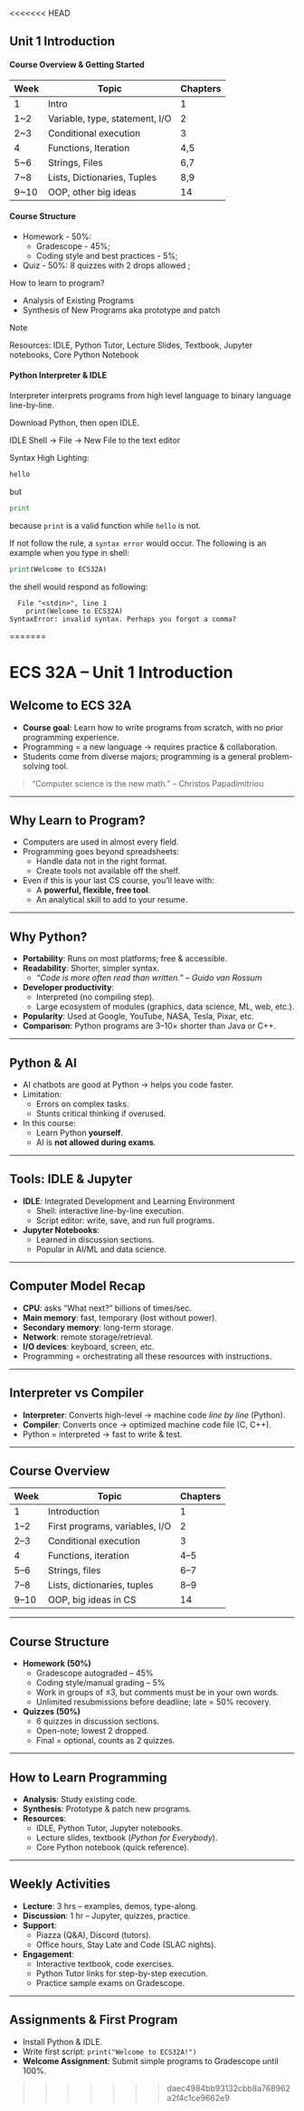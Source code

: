<<<<<<< HEAD
## Unit 1 Introduction

#### Course Overview & Getting Started

| Week | Topic                          | Chapters |
| ---- | ------------------------------ | -------- |
| 1    | Intro                          | 1        |
| 1~2  | Variable, type, statement, I/O | 2        |
| 2~3  | Conditional execution          | 3        |
| 4    | Functions, Iteration           | 4,5      |
| 5~6  | Strings, Files                 | 6,7      |
| 7~8  | Lists, Dictionaries, Tuples    | 8,9      |
| 9~10 | OOP, other big ideas           | 14       |

#### Course Structure

- Homework - 50%:
  - Gradescope - 45%;
  - Coding style and best practices - 5%;
- Quiz - 50%: 8 quizzes with 2 drops allowed ;

How to learn to program?

- Analysis of Existing Programs
- Synthesis of New Programs aka prototype and patch

> [!NOTE]
>
> Resources: IDLE, Python Tutor, Lecture Slides, Textbook, Jupyter notebooks, Core Python Notebook

#### Python Interpreter & IDLE

Interpreter interprets programs from high level language to binary language line-by-line.

Download Python, then open IDLE.

IDLE Shell -> File -> New File to the text editor

Syntax High Lighting:

``````python
hello
``````

but

``````python
print
``````

because `print` is a valid function while `hello` is not.

If not follow the rule, a `syntax error` would occur. The following is an example when you type in shell:

```python
print(Welcome to ECS32A)
```

the shell would respond as following:
```shell
  File "<stdin>", line 1
    print(Welcome to ECS32A)
SyntaxError: invalid syntax. Perhaps you forgot a comma?
```

=======
# ECS 32A – Unit 1 Introduction

## Welcome to ECS 32A
- **Course goal**: Learn how to write programs from scratch, with no prior programming experience.
- Programming = a new language → requires practice & collaboration.
- Students come from diverse majors; programming is a general problem-solving tool.

> “Computer science is the new math.” – Christos Papadimitriou

---

## Why Learn to Program?
- Computers are used in almost every field.
- Programming goes beyond spreadsheets:
  - Handle data not in the right format.
  - Create tools not available off the shelf.
- Even if this is your last CS course, you’ll leave with:
  - A **powerful, flexible, free tool**.
  - An analytical skill to add to your resume.

---

## Why Python?
- **Portability**: Runs on most platforms; free & accessible.
- **Readability**: Shorter, simpler syntax.
  - *“Code is more often read than written.” – Guido van Rossum*
- **Developer productivity**:
  - Interpreted (no compiling step).
  - Large ecosystem of modules (graphics, data science, ML, web, etc.).
- **Popularity**: Used at Google, YouTube, NASA, Tesla, Pixar, etc.
- **Comparison**: Python programs are 3–10× shorter than Java or C++.

---

## Python & AI
- AI chatbots are good at Python → helps you code faster.
- Limitation:
  - Errors on complex tasks.
  - Stunts critical thinking if overused.
- In this course:
  - Learn Python **yourself**.
  - AI is **not allowed during exams**.

---

## Tools: IDLE & Jupyter
- **IDLE**: Integrated Development and Learning Environment
  - Shell: interactive line-by-line execution.
  - Script editor: write, save, and run full programs.
- **Jupyter Notebooks**:
  - Learned in discussion sections.
  - Popular in AI/ML and data science.

---

## Computer Model Recap
- **CPU**: asks “What next?” billions of times/sec.
- **Main memory**: fast, temporary (lost without power).
- **Secondary memory**: long-term storage.
- **Network**: remote storage/retrieval.
- **I/O devices**: keyboard, screen, etc.
- Programming = orchestrating all these resources with instructions.

---

## Interpreter vs Compiler
- **Interpreter**: Converts high-level → machine code *line by line* (Python).
- **Compiler**: Converts once → optimized machine code file (C, C++).
- Python = interpreted → fast to write & test.

---

## Course Overview
| Week | Topic                          | Chapters |
| ---- | ------------------------------ | -------- |
| 1    | Introduction                   | 1        |
| 1–2  | First programs, variables, I/O | 2        |
| 2–3  | Conditional execution          | 3        |
| 4    | Functions, iteration           | 4–5      |
| 5–6  | Strings, files                 | 6–7      |
| 7–8  | Lists, dictionaries, tuples    | 8–9      |
| 9–10 | OOP, big ideas in CS           | 14       |

---

## Course Structure
- **Homework (50%)**
  - Gradescope autograded – 45%
  - Coding style/manual grading – 5%
  - Work in groups of ≤3, but comments must be in your own words.
  - Unlimited resubmissions before deadline; late = 50% recovery.
- **Quizzes (50%)**
  - 6 quizzes in discussion sections.
  - Open-note; lowest 2 dropped.
  - Final = optional, counts as 2 quizzes.

---

## How to Learn Programming
- **Analysis**: Study existing code.
- **Synthesis**: Prototype & patch new programs.
- **Resources**:
  - IDLE, Python Tutor, Jupyter notebooks.
  - Lecture slides, textbook (*Python for Everybody*).
  - Core Python notebook (quick reference).

---

## Weekly Activities
- **Lecture**: 3 hrs – examples, demos, type-along.
- **Discussion**: 1 hr – Jupyter, quizzes, practice.
- **Support**:
  - Piazza (Q&A), Discord (tutors).
  - Office hours, Stay Late and Code (SLAC nights).
- **Engagement**:
  - Interactive textbook, code exercises.
  - Python Tutor links for step-by-step execution.
  - Practice sample exams on Gradescope.

---

## Assignments & First Program
- Install Python & IDLE.
- Write first script: `print("Welcome to ECS32A!")`
- **Welcome Assignment**: Submit simple programs to Gradescope until 100%.
>>>>>>> daec4984bb93132cbb8a768962a2f4c1ce9662e9
